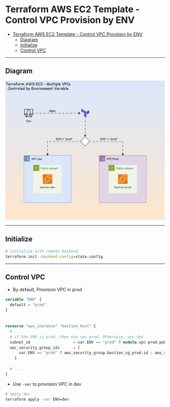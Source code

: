 # Terraform AWS EC2 Template - Control VPC Provision by ENV

- [Terraform AWS EC2 Template - Control VPC Provision by ENV](#terraform-aws-ec2-template---control-vpc-provision-by-env)
  - [Diagram](#diagram)
  - [Initialize](#initialize)
  - [Control VPC](#control-vpc)

---

## Diagram

![pic](./pic/diagram.gif)

---

## Initialize

```sh
# initialize with remote backend
terraform init -backend-config=state.config
```

---

## Control VPC

- By default, Provision VPC in prod

```terraform
variable "ENV" {
  default = "prod"
}


resource "aws_instance" "bastion_host" {
  # ...
  # if the ENV is prod, then use vpc-prod; Otherwise, vpc-dev
  subnet_id                   = var.ENV == "prod" ? module.vpc-prod.public_subnets[0] : module.vpc-dev.public_subnets[0]
  vpc_security_group_ids      = [
      var.ENV == "prod" ? aws_security_group.bastion_sg_prod.id : aws_security_group.bastion_sg_dev.id
    ]

  # ...
}
```

- Use `-var` to provision VPC in dev

```sh
# apply dev
terraform apply -var ENV=dev
```
